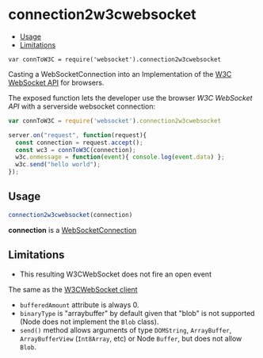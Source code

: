 connection2w3cwebsocket
============

* [Usage](#usage)
* [Limitations](#limitations)

`var connToW3C = require('websocket').connection2w3cwebsocket`

Casting a WebSocketConnection into an Implementation of the [W3C WebSocket API](http://www.w3.org/TR/websockets/) for browsers.

The exposed function lets the developer use the browser *W3C WebSocket API* with a serverside websocket connection:

```javascript
var connToW3C = require('websocket').connection2w3cwebsocket

server.on("request", function(request){
  const connection = request.accept();
  const wc3 = connToW3C(connection);
  w3c.onmessage = function(event){ console.log(event.data) };
  w3c.send("hello world");
});
```


Usage
-----------

```javascript
connection2w3cwebsocket(connection)
```

**connection** is a [WebSocketConnection](./WebSocketConnection.md)

Limitations
-----------

* This resulting W3CWebSocket does not fire an open event

The same as the [W3CWebSocket client](./W3CWebSocket.md)

* `bufferedAmount` attribute is always 0.
* `binaryType` is "arraybuffer" by default given that "blob" is not supported (Node does not implement the `Blob` class).
* `send()` method allows arguments of type `DOMString`, `ArrayBuffer`, `ArrayBufferView` (`Int8Array`, etc) or Node `Buffer`, but does not allow `Blob`.
